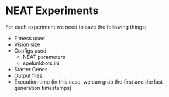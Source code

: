 # NEAT Experiments

For each experiment we need to save the following things:

- Fitness used
- Vision size
- Configs used
    - NEAT parameters
    - spelunkbots.ini
- Starter Genes
- Output files
- Execution time (in this case, we can grab the first and the last generation
  timestamps)
